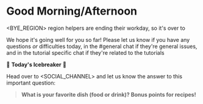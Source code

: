 # Good Morning/Afternoon <REGION>

<BYE_REGION> region helpers are ending their workday, so it's over to <REGION>

We hope it's going well for you so far! Please let us know if you have any questions *or* difficulties today, in the #general chat if they're general issues, and in the tutorial specific chat if they're related to the tutorials

:ice_cube: **Today's Icebreaker** :ice_cube:

Head over to <SOCIAL_CHANNEL> and let us know the answer to this important question:

> **What is your favorite dish (food or drink)? Bonus points for recipes!**
